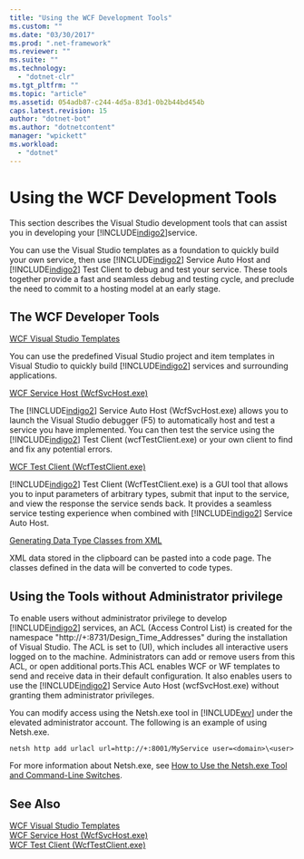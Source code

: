 ```yaml
---
title: "Using the WCF Development Tools"
ms.custom: ""
ms.date: "03/30/2017"
ms.prod: ".net-framework"
ms.reviewer: ""
ms.suite: ""
ms.technology: 
  - "dotnet-clr"
ms.tgt_pltfrm: ""
ms.topic: "article"
ms.assetid: 054adb87-c244-4d5a-83d1-0b2b44bd454b
caps.latest.revision: 15
author: "dotnet-bot"
ms.author: "dotnetcontent"
manager: "wpickett"
ms.workload: 
  - "dotnet"
---
```

# Using the WCF Development Tools
This section describes the Visual Studio development tools that can assist you in developing your [!INCLUDE[indigo2](../../../includes/indigo2-md.md)]service.  
  
 You can use the Visual Studio templates as a foundation to quickly build your own service, then use [!INCLUDE[indigo2](../../../includes/indigo2-md.md)] Service Auto Host and [!INCLUDE[indigo2](../../../includes/indigo2-md.md)] Test Client to debug and test your service. These tools together provide a fast and seamless debug and testing cycle, and preclude the need to commit to a hosting model at an early stage.  
  
## The WCF Developer Tools  
 [WCF Visual Studio Templates](../../../docs/framework/wcf/wcf-vs-templates.md)  
  
 You can use the predefined Visual Studio project and item templates in Visual Studio to quickly build [!INCLUDE[indigo2](../../../includes/indigo2-md.md)] services and surrounding applications.  
  
 [WCF Service Host (WcfSvcHost.exe)](../../../docs/framework/wcf/wcf-service-host-wcfsvchost-exe.md)  
  
 The [!INCLUDE[indigo2](../../../includes/indigo2-md.md)] Service Auto Host (WcfSvcHost.exe) allows you to launch the Visual Studio debugger (F5) to automatically host and test a service you have implemented. You can then test the service using the [!INCLUDE[indigo2](../../../includes/indigo2-md.md)] Test Client (wcfTestClient.exe) or your own client to find and fix any potential errors.  
  
 [WCF Test Client (WcfTestClient.exe)](../../../docs/framework/wcf/wcf-test-client-wcftestclient-exe.md)  
  
 [!INCLUDE[indigo2](../../../includes/indigo2-md.md)] Test Client (WcfTestClient.exe) is a GUI tool that allows you to input parameters of arbitrary types, submit that input to the service, and view the response the service sends back. It provides a seamless service testing experience when combined with [!INCLUDE[indigo2](../../../includes/indigo2-md.md)] Service Auto Host.  
  
 [Generating Data Type Classes from XML](../../../docs/framework/wcf/generating-data-type-classes-from-xml.md)  
  
 XML data stored in the clipboard can be pasted into a code page. The classes defined in the data will be converted to code types.  
  
## Using the Tools without Administrator privilege  
 To enable users without administrator privilege to develop [!INCLUDE[indigo2](../../../includes/indigo2-md.md)] services, an ACL (Access Control List) is created for the namespace "http://+:8731/Design_Time_Addresses" during the installation of Visual Studio. The ACL is set to (UI), which includes all interactive users logged on to the machine. Administrators can add or remove users from this ACL, or open additional ports.This ACL enables WCF or WF templates to send and receive data in their default configuration. It also enables users to use the [!INCLUDE[indigo2](../../../includes/indigo2-md.md)] Service Auto Host (wcfSvcHost.exe) without granting them administrator privileges.  
  
 You can modify access using the Netsh.exe tool in [!INCLUDE[wv](../../../includes/wv-md.md)] under the elevated administrator account. The following is an example of using Netsh.exe.  
  
```  
netsh http add urlacl url=http://+:8001/MyService user=<domain>\<user>  
```  
  
 For more information about Netsh.exe, see [How to Use the Netsh.exe Tool and Command-Line Switches](http://go.microsoft.com/fwlink/?LinkId=97877).  
  
## See Also  
 [WCF Visual Studio Templates](../../../docs/framework/wcf/wcf-vs-templates.md)  
 [WCF Service Host (WcfSvcHost.exe)](../../../docs/framework/wcf/wcf-service-host-wcfsvchost-exe.md)  
 [WCF Test Client (WcfTestClient.exe)](../../../docs/framework/wcf/wcf-test-client-wcftestclient-exe.md)
